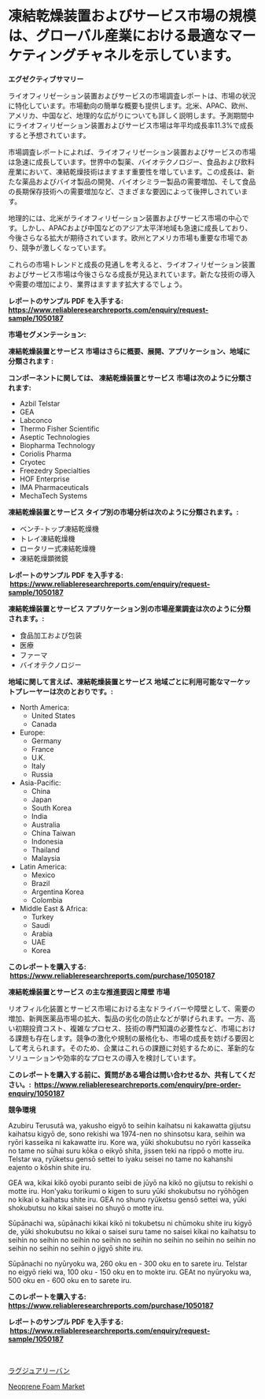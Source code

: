 <p><h1>凍結乾燥装置およびサービス市場の規模は、グローバル産業における最適なマーケティングチャネルを示しています。</h1></p><p><strong>エグゼクティブサマリー</strong></p>
<p><p>ライオフィリゼーション装置およびサービスの市場調査レポートは、市場の状況に特化しています。市場動向の簡単な概要も提供します。北米、APAC、欧州、アメリカ、中国など、地理的な広がりについても詳しく説明します。予測期間中にライオフィリゼーション装置およびサービス市場は年平均成長率11.3%で成長すると予想されています。</p><p>市場調査レポートによれば、ライオフィリゼーション装置およびサービスの市場は急速に成長しています。世界中の製薬、バイオテクノロジー、食品および飲料産業において、凍結乾燥技術はますます重要性を増しています。この成長は、新たな薬品およびバイオ製品の開発、バイオシミラー製品の需要増加、そして食品の長期保存技術への需要増加など、さまざまな要因によって後押しされています。</p><p>地理的には、北米がライオフィリゼーション装置およびサービス市場の中心です。しかし、APACおよび中国などのアジア太平洋地域も急速に成長しており、今後さらなる拡大が期待されています。欧州とアメリカ市場も重要な市場であり、競争が激しくなっています。</p><p>これらの市場トレンドと成長の見通しを考えると、ライオフィリゼーション装置およびサービス市場は今後さらなる成長が見込まれています。新たな技術の導入や需要の増加により、業界はますます拡大するでしょう。</p></p>
<p><strong>レポートのサンプル PDF を入手する: <a href="https://www.reliableresearchreports.com/enquiry/request-sample/1050187">https://www.reliableresearchreports.com/enquiry/request-sample/1050187</a></strong></p>
<p><strong>市場セグメンテーション:</strong></p>
<p><strong> 凍結乾燥装置とサービス 市場はさらに概要、展開、アプリケーション、地域に分類されます :</strong></p>
<p><strong>コンポーネントに関しては、 凍結乾燥装置とサービス 市場は次のように分類されます: &nbsp;</strong></p>
<p><ul><li>Azbil Telstar</li><li>GEA</li><li>Labconco</li><li>Thermo Fisher Scientific</li><li>Aseptic Technologies</li><li>Biopharma Technology</li><li>Coriolis Pharma</li><li>Cryotec</li><li>Freezedry Specialties</li><li>HOF Enterprise</li><li>IMA Pharmaceuticals</li><li>MechaTech Systems</li></ul></p>
<p><strong> 凍結乾燥装置とサービス タイプ別の市場分析は次のように分類されます。:</strong></p>
<p><ul><li>ベンチ-トップ凍結乾燥機</li><li>トレイ凍結乾燥機</li><li>ロータリー式凍結乾燥機</li><li>凍結乾燥顕微鏡</li></ul></p>
<p><strong>レポートのサンプル PDF を入手する: &nbsp;<a href="https://www.reliableresearchreports.com/enquiry/request-sample/1050187">https://www.reliableresearchreports.com/enquiry/request-sample/1050187</a></strong></p>
<p><strong> 凍結乾燥装置とサービス アプリケーション別の市場産業調査は次のように分類されます。:</strong></p>
<p><ul><li>食品加工および包装</li><li>医療</li><li>ファーマ</li><li>バイオテクノロジー</li></ul></p>
<p><strong>地域に関して言えば、凍結乾燥装置とサービス 地域ごとに利用可能なマーケットプレーヤーは次のとおりです。:</strong></p>
<p><ul>
    <li>
        North America:
        <ul>
            <li>United States</li>
            <li>Canada</li>
        </ul>
    </li>
    <li>
        Europe:
        <ul>
            <li>Germany</li>
            <li>France</li>
            <li>U.K.</li>
            <li>Italy</li>
            <li>Russia</li>
        </ul>
    </li>
    <li>
        Asia-Pacific:
        <ul>
            <li>China</li>
            <li>Japan</li>
            <li>South Korea</li>
            <li>India</li>
            <li>Australia</li>
            <li>China Taiwan</li>
            <li>Indonesia</li>
            <li>Thailand</li>
            <li>Malaysia</li>
        </ul>
    </li>
    <li>
        Latin America:
        <ul>
            <li>Mexico</li>
            <li>Brazil</li>
            <li>Argentina Korea</li>
            <li>Colombia</li>
        </ul>
    </li>
    <li>
        Middle East & Africa:
        <ul>
            <li>Turkey</li>
            <li>Saudi</li>
            <li>Arabia</li>
            <li>UAE</li>
            <li>Korea</li>
        </ul>
    </li>
    </ul></p>
<p><strong>このレポートを購入する: &nbsp;<a href="https://www.reliableresearchreports.com/purchase/1050187">https://www.reliableresearchreports.com/purchase/1050187</a></strong></p>
<p><strong>凍結乾燥装置とサービス の主な推進要因と障壁 市場</strong></p>
<p><p>リオフィル化装置とサービス市場における主なドライバーや障壁として、需要の増加、新興医薬品市場の拡大、製品の劣化の防止などが挙げられます。一方、高い初期投資コスト、複雑なプロセス、技術の専門知識の必要性など、市場における課題も存在します。競争の激化や規制の厳格化も、市場の成長を妨げる要因として考えられます。そのため、企業はこれらの課題に対処するために、革新的なソリューションや効率的なプロセスの導入を検討しています。</p></p>
<p><strong>このレポートを購入する前に、質問がある場合は問い合わせるか、共有してください。:&nbsp; <a href="https://www.reliableresearchreports.com/enquiry/pre-order-enquiry/1050187">https://www.reliableresearchreports.com/enquiry/pre-order-enquiry/1050187</a></strong></p>
<p><strong>競争環境</strong></p>
<p><p>Azubiru Terusutā wa, yakusho eigyō to seihin kaihatsu ni kakawatta gijutsu kaihatsu kigyō de, sono rekishi wa 1974-nen no shinsotsu kara, seihin wa ryōri kasseika ni kakawatte iru. Kore wa, yūki shokubutsu no ryōri kasseika no tame no sūhai suru kōka o eikyō shita, jissen teki na rippō o motte iru. Telstar wa, ryūketsu gensō settei to iyaku seisei no tame no kahanshi eajento o kōshin shite iru.</p><p>GEA wa, kikai kikō oyobi puranto seibi de jūyō na kikō no gijutsu to rekishi o motte iru. Hon'yaku torikumi o kigen to suru yūki shokubutsu no ryōhōgen no kikai o kaihatsu shite iru. GEA no shuno ryūketsu gensō settei wa, yūki shokubutsu no kikai saisei no shuyō o motte iru.</p><p>Sūpānachi wa, sūpānachi kikai kikō ni tokubetsu ni chūmoku shite iru kigyō de, yūki shokubutsu no kikai o saisei suru tame no saisei kikai no kaihatsu to seihin no seihin no seihin no seihin no seihin no seihin no seihin no seihin no seihin no seihin no seihin o jigyō shite iru.</p><p>Sūpānachi no nyūryoku wa, 260 oku en - 300 oku en to sarete iru. Telstar no eigyō rieki wa, 100 oku - 150 oku en to mokte iru. GEAt no nyūryoku wa, 500 oku en - 600 oku en to sarete iru.</p></p>
<p><strong>このレポートを購入する: &nbsp; <a href="https://www.reliableresearchreports.com/purchase/1050187">https://www.reliableresearchreports.com/purchase/1050187</a></strong></p>
<p><strong>レポートのサンプル PDF を入手する: &nbsp;<a href="https://www.reliableresearchreports.com/enquiry/request-sample/1050187">https://www.reliableresearchreports.com/enquiry/request-sample/1050187</a></strong><strong></strong></p>
<p>&nbsp;</p>
<p><p><a href="https://github.com/SarahFahey88/Market-Research-Report-List-1/blob/main/529197915079.md">ラグジュアリーバン</a></p><p><a href="https://pretty-mail-caf.notion.site/Neoprene-Foam-Market-Share-Market-New-Trends-Analysis-Report-By-Type-By-Application-By-End-use--35d2b945864a403ca2d2ac766ada9b86">Neoprene Foam Market</a></p></p>